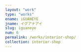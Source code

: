 ```yaml
---
layout: "work"
type: "works"
ename: iGUANEYE
jname: イグアナアイ
slug: iguaneye
num: 6
permalink: /works/interior-shop/
collection: interior-shop
---
```

